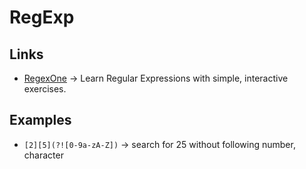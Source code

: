 # RegExp

## Links
* [RegexOne](http://regexone.com/) -> Learn Regular Expressions with simple, interactive exercises.

## Examples
* `[2][5](?![0-9a-zA-Z])` -> search for 25 without following number, character
